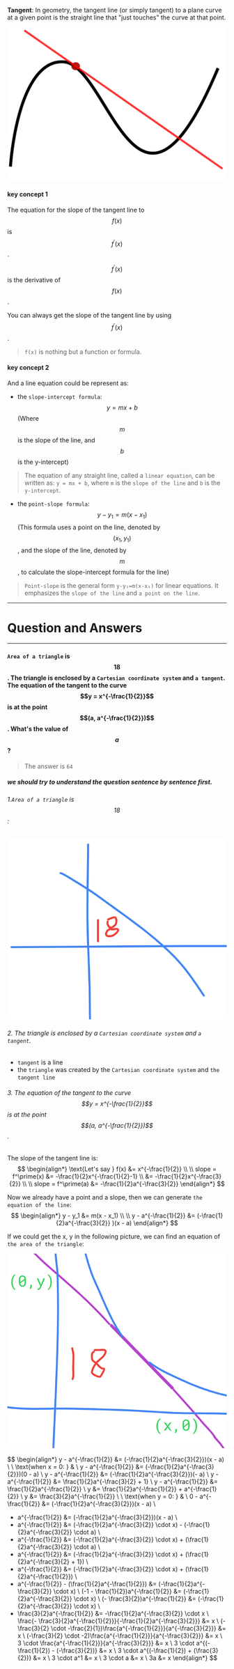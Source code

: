 **Tangent**: In geometry, the tangent line (or simply tangent) to a plane curve at a given point is the straight line that "just touches" the curve at that point.

![](/assets/Tangent_to_a_curve.png)

#### key concept 1
The equation for the slope of the tangent line to $$f(x)$$ is $$f^\prime(x)$$. 

$$f^\prime(x)$$ is the derivative of $$f(x)$$. 

You can always get the slope of the tangent line by using $$f^\prime(x)$$.

> `f(x)` is nothing but a function or formula.

#### key concept 2
And a line equation could be represent as:

* the `slope-intercept formula`: $$y = mx + b$$ (Where $$m$$ is the slope of the line, and $$b$$ is the y-intercept)

> The equation of any straight line, called a `linear equation`, can be written as: `y = mx + b`, where `m` is the `slope of the line` and `b` is the `y-intercept`.

* the `point-slope formula`: $$y - y_1 = m(x - x_1)$$ (This formula uses a point on the line, denoted by $$(x_1, y_1)$$, and the slope of the line, denoted by $$m$$, to calculate the slope-intercept formula for the line)

> `Point-slope` is the general form `y-y₁=m(x-x₁)` for linear equations. It emphasizes the `slope of the line` and `a point on the line`.

___

# Question and Answers

___

#### `Area of a triangle` is $$18$$. The triangle is enclosed by a `Cartesian coordinate system` and `a tangent`. The equation of the tangent to the curve $$y = x^{-\frac{1}{2}}$$ is at the point $$(a, a^{-\frac{1}{2}})$$. What's the value of $$a$$?

> The answer is `64`

##### we should try to understand the question sentence by sentence first.

###### 1.`Area of a triangle` is $$18$$: 
![](/assets/area_of_triangle_is_18.png)

###### 2. The triangle is enclosed by a `Cartesian coordinate system` and `a tangent`.

* `tangent` is a line
* the `triangle` was created by the `Cartesian coordinate system` and `the tangent line`

###### 3. The equation of the tangent to the curve $$y = x^{-\frac{1}{2}}$$ is at the point $$(a, a^{-\frac{1}{2}})$$.

The slope of the tangent line is:
$$
\begin{align*}
\text{Let's say } f(x) &= x^{-\frac{1}{2}}
\\ \\
slope = f^\prime(x) &= -\frac{1}{2}x^{-\frac{1}{2}-1}
\\
&= -\frac{1}{2}x^{-\frac{3}{2}}
\\ \\
slope = f^\prime(a) &= -\frac{1}{2}a^{-\frac{3}{2}}
\end{align*}
$$

Now we already have a point and a slope, then we can generate `the equation of the line`:
$$
\begin{align*}
y - y_1 &= m(x - x_1)
\\ \\
y - a^{-\frac{1}{2}} &= (-\frac{1}{2}a^{-\frac{3}{2}}
)(x - a)
\end{align*}
$$

If we could get the x, y in the following picture, we can find an equation of `the area of the triangle`:

![](/assets/Tangent_to_a_curve_with_points.png)

$$
\begin{align*}
y - a^{-\frac{1}{2}} &= (-\frac{1}{2}a^{-\frac{3}{2}})(x - a)
\\ \\
\text{when x = 0: } &
\\ 
y - a^{-\frac{1}{2}} &= (-\frac{1}{2}a^{-\frac{3}{2}})(0 - a)
\\
y - a^{-\frac{1}{2}} &= (-\frac{1}{2}a^{-\frac{3}{2}})(- a)
\\
y - a^{-\frac{1}{2}} &= \frac{1}{2}a^{-\frac{3}{2} + 1}
\\
y - a^{-\frac{1}{2}} &= \frac{1}{2}a^{-\frac{1}{2}}
\\
y &= \frac{1}{2}a^{-\frac{1}{2}} + a^{-\frac{1}{2}} 
\\
y &= \frac{3}{2}a^{-\frac{1}{2}}
\\ \\
\text{when y = 0: } &
\\
0 - a^{-\frac{1}{2}} &= (-\frac{1}{2}a^{-\frac{3}{2}})(x - a)
\\
- a^{-\frac{1}{2}} &= (-\frac{1}{2}a^{-\frac{3}{2}})(x - a)
\\
- a^{-\frac{1}{2}} &= (-\frac{1}{2}a^{-\frac{3}{2}} \cdot x) - (-\frac{1}{2}a^{-\frac{3}{2}} \cdot a)
\\
- a^{-\frac{1}{2}} &= (-\frac{1}{2}a^{-\frac{3}{2}} \cdot x) + (\frac{1}{2}a^{-\frac{3}{2}} \cdot a)
\\
- a^{-\frac{1}{2}} &= (-\frac{1}{2}a^{-\frac{3}{2}} \cdot x) + (\frac{1}{2}a^{-\frac{3}{2} + 1})
\\
- a^{-\frac{1}{2}} &= (-\frac{1}{2}a^{-\frac{3}{2}} \cdot x) + (\frac{1}{2}a^{-\frac{1}{2}})
\\
- a^{-\frac{1}{2}} - (\frac{1}{2}a^{-\frac{1}{2}}) &= (-\frac{1}{2}a^{-\frac{3}{2}} \cdot x)
\\
(-1 - \frac{1}{2})a^{-\frac{1}{2}} &= (-\frac{1}{2}a^{-\frac{3}{2}} \cdot x)
\\
(- \frac{3}{2})a^{-\frac{1}{2}} &= (-\frac{1}{2}a^{-\frac{3}{2}} \cdot x)
\\
- \frac{3}{2}a^{-\frac{1}{2}} &= -\frac{1}{2}a^{-\frac{3}{2}} \cdot x
\\
\frac{- \frac{3}{2}a^{-\frac{1}{2}}}{-\frac{1}{2}a^{-\frac{3}{2}}} &= x
\\
(-\frac{3}{2} \cdot -\frac{2}{1})\frac{a^{-\frac{1}{2}}}{a^{-\frac{3}{2}}} &= x
\\
(-\frac{3}{2} \cdot -2)\frac{a^{-\frac{1}{2}}}{a^{-\frac{3}{2}}} &= x
\\
3 \cdot \frac{a^{-\frac{1}{2}}}{a^{-\frac{3}{2}}} &= x
\\
3 \cdot a^{(-\frac{1}{2}) - (-\frac{3}{2})} &= x
\\
3 \cdot a^{(-\frac{1}{2}) + (\frac{3}{2})} &= x
\\
3 \cdot a^1 &= x
\\
3 \cdot a &= x
\\
3a &= x
\end{align*}
$$